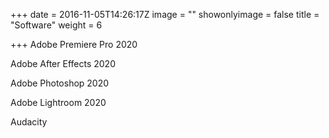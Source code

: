 +++
date = 2016-11-05T14:26:17Z
image = ""
showonlyimage = false
title = "Software"
weight = 6

+++
Adobe Premiere Pro 2020

Adobe After Effects 2020

Adobe Photoshop 2020

Adobe Lightroom 2020

Audacity